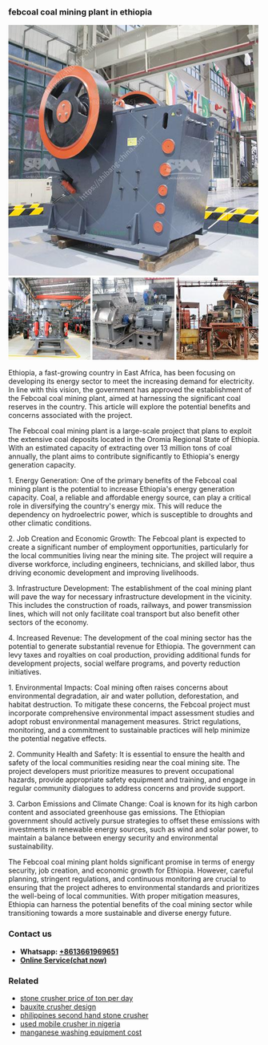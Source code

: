 <h3>febcoal coal mining plant in ethiopia</h3><img src='1702953217.jpg' alt=''><p>Ethiopia, a fast-growing country in East Africa, has been focusing on developing its energy sector to meet the increasing demand for electricity. In line with this vision, the government has approved the establishment of the Febcoal coal mining plant, aimed at harnessing the significant coal reserves in the country. This article will explore the potential benefits and concerns associated with the project.</p><p>The Febcoal coal mining plant is a large-scale project that plans to exploit the extensive coal deposits located in the Oromia Regional State of Ethiopia. With an estimated capacity of extracting over 13 million tons of coal annually, the plant aims to contribute significantly to Ethiopia's energy generation capacity.</p><p>1. Energy Generation: One of the primary benefits of the Febcoal coal mining plant is the potential to increase Ethiopia's energy generation capacity. Coal, a reliable and affordable energy source, can play a critical role in diversifying the country's energy mix. This will reduce the dependency on hydroelectric power, which is susceptible to droughts and other climatic conditions.</p><p>2. Job Creation and Economic Growth: The Febcoal plant is expected to create a significant number of employment opportunities, particularly for the local communities living near the mining site. The project will require a diverse workforce, including engineers, technicians, and skilled labor, thus driving economic development and improving livelihoods.</p><p>3. Infrastructure Development: The establishment of the coal mining plant will pave the way for necessary infrastructure development in the vicinity. This includes the construction of roads, railways, and power transmission lines, which will not only facilitate coal transport but also benefit other sectors of the economy.</p><p>4. Increased Revenue: The development of the coal mining sector has the potential to generate substantial revenue for Ethiopia. The government can levy taxes and royalties on coal production, providing additional funds for development projects, social welfare programs, and poverty reduction initiatives.</p><p>1. Environmental Impacts: Coal mining often raises concerns about environmental degradation, air and water pollution, deforestation, and habitat destruction. To mitigate these concerns, the Febcoal project must incorporate comprehensive environmental impact assessment studies and adopt robust environmental management measures. Strict regulations, monitoring, and a commitment to sustainable practices will help minimize the potential negative effects.</p><p>2. Community Health and Safety: It is essential to ensure the health and safety of the local communities residing near the coal mining site. The project developers must prioritize measures to prevent occupational hazards, provide appropriate safety equipment and training, and engage in regular community dialogues to address concerns and provide support.</p><p>3. Carbon Emissions and Climate Change: Coal is known for its high carbon content and associated greenhouse gas emissions. The Ethiopian government should actively pursue strategies to offset these emissions with investments in renewable energy sources, such as wind and solar power, to maintain a balance between energy security and environmental sustainability.</p><p>The Febcoal coal mining plant holds significant promise in terms of energy security, job creation, and economic growth for Ethiopia. However, careful planning, stringent regulations, and continuous monitoring are crucial to ensuring that the project adheres to environmental standards and prioritizes the well-being of local communities. With proper mitigation measures, Ethiopia can harness the potential benefits of the coal mining sector while transitioning towards a more sustainable and diverse energy future.</p><h3>Contact us</h3><ul><li><strong>Whatsapp:&nbsp;<a href="https://wa.me/8613661969651">+8613661969651</a></strong></li><li><a href="https://swt.shibang-china.com/?git&amp;zhl&amp;febcoal coal mining plant in ethiopia"><strong>Online Service(chat now)</strong></a></li></ul><h3>Related</h3><ul><li><a href='stone crusher price of ton per day.md'>stone crusher price of ton per day</a></li><li><a href='bauxite crusher design.md'>bauxite crusher design</a></li><li><a href='philippines second hand stone crusher.md'>philippines second hand stone crusher</a></li><li><a href='used mobile crusher in nigeria.md'>used mobile crusher in nigeria</a></li><li><a href='manganese washing equipment cost.md'>manganese washing equipment cost</a></li></ul>